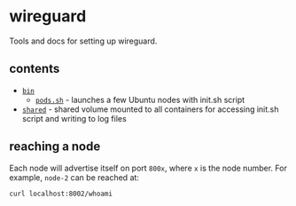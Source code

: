 # wireguard

Tools and docs for setting up wireguard.

## contents
- [`bin`](./bin/)
  - [`pods.sh`](./bin/pods.sh) - launches a few Ubuntu nodes with init.sh script
- [`shared`](./shared/) - shared volume mounted to all containers for accessing init.sh script and writing to log files

## reaching a node
Each node will advertise itself on port `800x`, where `x` is the node number. For example, `node-2` can be reached at:
```sh
curl localhost:8002/whoami
```
